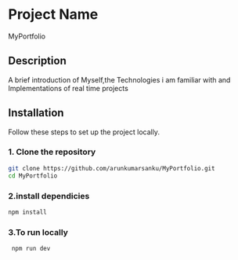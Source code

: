 
# Project Name
MyPortfolio
## Description
A brief introduction of Myself,the Technologies i am familiar with and Implementations of real time projects 

## Installation

Follow these steps to set up the project locally.
### 1. Clone the repository
```bash
git clone https://github.com/arunkumarsanku/MyPortfolio.git
cd MyPortfolio
```
### 2.install dependicies
```bash 
npm install
```
### 3.To run locally
```bash
 npm run dev
